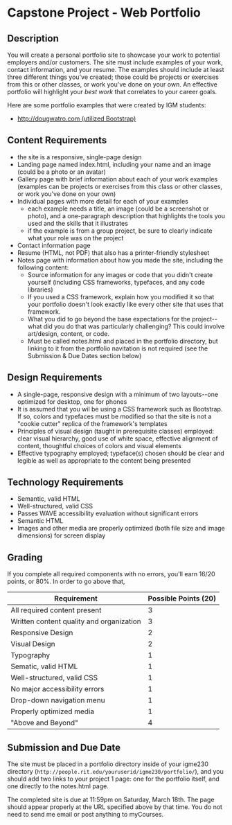 # Capstone Project - Web Portfolio
## Description
You will create a personal portfolio site to showcase your work to potential employers and/or customers. The site must include examples of your work, contact information, and your resume. The examples should include at least three different things you've created; those could be projects or exercises from this or other classes, or work you've done on your own. An effective portfolio will highlight your *best work* that correlates to your career goals. 

Here are some portfolio examples that were created by IGM students:

- [http://dougwatro.com (utilized Bootstrap)](http://dougwatro.com)

## Content Requirements
- the site is a responsive, single-page design
- Landing page named index.html, including your name and an image (could be a photo or an avatar)
- Gallery page with brief information about each of your work examples (examples can be projects or exercises from this class or other classes, or work you've done on your own)
- Individual pages with more detail for each of your examples
    - each example needs a title, an image (could be a screenshot or photo), and a one-paragraph description that highlights the tools you used and the skills that it illustrates
    - if the example is from a group project, be sure to clearly indicate what your role was on the project
- Contact information page
- Resume (HTML, not PDF) that also has a printer-friendly stylesheet
- Notes page with information about how you made the site, including the following content: 
  - Source information for any images or code that you didn't create yourself (including CSS frameworks, typefaces, and any code libraries)
  - If you used a CSS framework, explain how you modified it so that your portfolio doesn't look exactly like every other site that uses that framework. 
  - What you did to go beyond the base expectations for the project--what did you do that was particularly challenging? This could involve art/design, content, or code. 
  - Must be called notes.html and placed in the portfolio directory, but linking to it from the portfolio navitation is not required (see the Submission & Due Dates section below)

## Design Requirements
- A single-page, responsive design with a minimum of two layouts--one optimized for desktop, one for phones
- It is assumed that you wil be using a CSS framework such as Bootstrap. If so, colors and typefaces must be modified so that the site is not a "cookie cutter" replica of the framework's templates
- Principles of visual design (taught in prerequisite classes) employed: clear visual hierarchy, good use of white space, effective alignment of content, thoughtful choices of colors and visual elements
- Effective typography employed; typeface(s) chosen should be clear and legible as well as appropriate to the content being presented


## Technology Requirements
- Semantic, valid HTML
- Well-structured, valid CSS
- Passes WAVE accessibility evaluation without significant errors 
- Semantic HTML
- Images and other media are properly optimized (both file size and image dimensions) for screen display


## Grading
If you complete all required components with no errors, you'll earn 16/20 points, or 80%. In order to go above that, 

Requirement | Possible Points (20) |
----------- | --------------- |
All required content present | 3 |
Written content quality and organization | 3 |
Responsive Design | 2 |
Visual Design | 2 |
Typography | 1 |
Sematic, valid HTML | 1 |
Well-structured, valid CSS | 1 |
No major accessibility errors | 1|
Drop-down navigation menu | 1 |
Properly optimized media | 1 |
"Above and Beyond" | 4 |


## Submission and Due Date
The site must be placed in a portfolio directory inside of your igme230 directory (`http://people.rit.edu/youruserid/igme230/portfolio/`), and you should add two links to your project 1 page: one for the portfolio itself, and one directly to the notes.html page. 

The completed site is due at 11:59pm on Saturday, March 18th. The page should appear properly at the URL specified above by that time. You do not need to send me email or post anything to myCourses.
